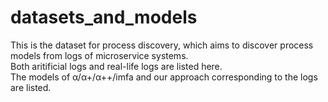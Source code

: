 # datasets_and_models
This is the dataset for process discovery, which aims to discover process models from logs of microservice systems.  
Both aritificial logs and real-life logs are listed here.  
The models of α/α+/α++/imfa and our approach corresponding to the logs are listed.
